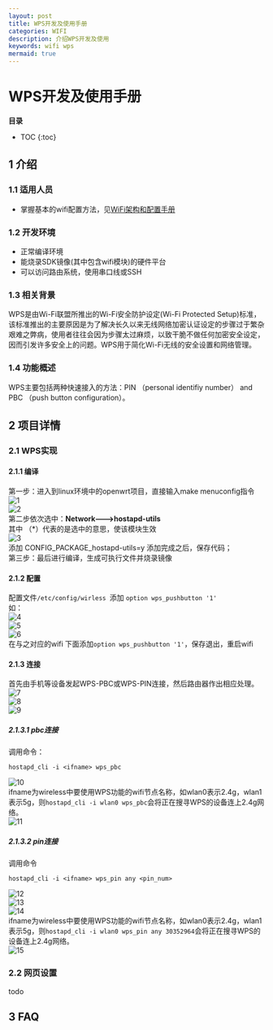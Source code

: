```yaml
---
layout: post
title: WPS开发及使用手册
categories: WIFI
description: 介绍WPS开发及使用
keywords: wifi wps
mermaid: true
---
```

# WPS开发及使用手册


**目录**

* TOC
{:toc}

## 1 介绍

### 1.1 适用人员

- 掌握基本的wifi配置方法，见[WiFi架构和配置手册](https://siflower.github.io/2020/08/12/wifi_architecture_and_configuration_manual/)

### 1.2 开发环境

- 正常编译环境
- 能烧录SDK镜像(其中包含wifi模块)的硬件平台
- 可以访问路由系统，使用串口线或SSH

### 1.3 相关背景

WPS是由Wi-Fi联盟所推出的Wi-Fi安全防护设定(Wi-Fi Protected Setup)标准，该标准推出的主要原因是为了解决长久以来无线网络加密认证设定的步骤过于繁杂艰难之弊病，使用者往往会因为步骤太过麻烦，以致干脆不做任何加密安全设定，因而引发许多安全上的问题。WPS用于简化Wi-Fi无线的安全设置和网络管理。

### 1.4 功能概述

WPS主要包括两种快速接入的方法：PIN （personal identifiy number） and PBC （push button configuration）。

## 2 项目详情

### 2.1 WPS实现

#### 2.1.1 编译
第一步：进入到linux环境中的openwrt项目，直接输入make menuconfig指令   
![1](/assets/images/wifi_wps/1.png)   
![2](/assets/images/wifi_wps/2.png)   
第二步依次选中：**Network--->hostapd-utils**   
其中 （*）代表的是选中的意思，使该模块生效   
![3](/assets/images/wifi_wps/3.png)   
添加 CONFIG_PACKAGE_hostapd-utils=y 添加完成之后，保存代码；    
第三步：最后进行编译，生成可执行文件并烧录镜像   


#### 2.1.2 配置

配置文件```/etc/config/wirless ```添加 ```option wps_pushbutton '1'```   
如：   
![4](/assets/images/wifi_wps/4.png)  
![5](/assets/images/wifi_wps/5.png)  
![6](/assets/images/wifi_wps/6.png)  
在与之对应的wifi 下面添加```option wps_pushbutton '1'```，保存退出，重启wifi   

#### 2.1.3 连接

首先由手机等设备发起WPS-PBC或WPS-PIN连接，然后路由器作出相应处理。   
![7](/assets/images/wifi_wps/7.png)   
![8](/assets/images/wifi_wps/8.png)   
![9](/assets/images/wifi_wps/9.png)  
  
##### 2.1.3.1 pbc连接

调用命令：

```
hostapd_cli -i <ifname> wps_pbc
```   
![10](/assets/images/wifi_wps/10.png)   
ifname为wireless中要使用WPS功能的wifi节点名称，如wlan0表示2.4g，wlan1表示5g，则```hostapd_cli -i wlan0 wps_pbc```会将正在搜寻WPS的设备连上2.4g网络。    
![11](/assets/images/wifi_wps/11.png)


##### 2.1.3.2 pin连接

调用命令
```
hostapd_cli -i <ifname> wps_pin any <pin_num>
```  
![12](/assets/images/wifi_wps/12.png)   
![13](/assets/images/wifi_wps/13.png)   
![14](/assets/images/wifi_wps/14.png)  
ifname为wireless中要使用WPS功能的wifi节点名称，如wlan0表示2.4g，wlan1表示5g，则```hostapd_cli -i wlan0 wps_pin any 30352964```会将正在搜寻WPS的设备连上2.4g网络。    
![15](/assets/images/wifi_wps/15.png)   


### 2.2 网页设置

todo

## 3 FAQ